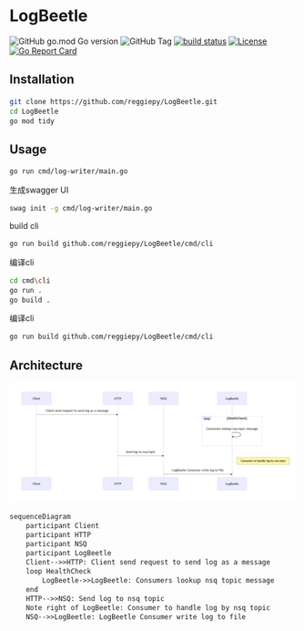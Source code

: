 # LogBeetle

![GitHub go.mod Go version](https://img.shields.io/github/go-mod/go-version/reggiepy/LogBeetle?style=flat&color=success)
![GitHub Tag](https://img.shields.io/github/v/tag/reggiepy/LogBeetle?style=flat&color=success)
[![build status](https://img.shields.io/badge/build-pass-success.svg?style=flat)](https://github.com/reggiepy/LogBeetle)
[![License](https://img.shields.io/badge/license-GNU%203.0-success.svg?style=flat)](https://github.com/reggiepy/LogBeetle)
[![Go Report Card](https://goreportcard.com/badge/github.com/reggiepy/LogBeetle)](https://goreportcard.com/report/github.com/reggiepy/LogBeetle)

## Installation

```bash
git clone https://github.com/reggiepy/LogBeetle.git
cd LogBeetle
go mod tidy
```

## Usage

```bash
go run cmd/log-writer/main.go
```

生成swagger UI
```bash
swag init -g cmd/log-writer/main.go
```

build cli
```bash
go run build github.com/reggiepy/LogBeetle/cmd/cli
```

编译cli
```bash
cd cmd\cli
go run .
go build .
```

编译cli
```bash
go run build github.com/reggiepy/LogBeetle/cmd/cli
```
## Architecture

![image-20240319173321991](README.assets/image-20240319173321991.png)

```mermaid
sequenceDiagram
    participant Client
    participant HTTP
    participant NSQ
    participant LogBeetle
    Client-->>HTTP: Client send request to send log as a message
    loop HealthCheck
        LogBeetle->>LogBeetle: Consumers lookup nsq topic message
    end
    HTTP-->>NSQ: Send log to nsq topic
    Note right of LogBeetle: Consumer to handle log by nsq topic
    NSQ-->>LogBeetle: LogBeetle Consumer write log to file

```

